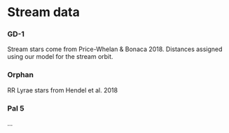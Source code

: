 # Stream data

### GD-1

Stream stars come from Price-Whelan & Bonaca 2018. Distances assigned using our model for the stream orbit.


### Orphan

RR Lyrae stars from Hendel et al. 2018


### Pal 5

...

